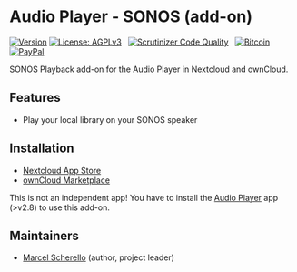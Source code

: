 # Audio Player - SONOS (add-on)

[![Version](https://img.shields.io/github/release/rello/audioplayer_sonos.svg)](https://github.com/rello/audioplayer_sonos/blob/master/CHANGELOG.md)&#160;[![License: AGPLv3](https://img.shields.io/badge/license-AGPLv3-blue.svg)](http://www.gnu.org/licenses/agpl-3.0)&#160;&#160;&#160;[![Scrutinizer Code Quality](https://scrutinizer-ci.com/g/rello/audioplayer_sonos/badges/quality-score.png?b=master)](https://scrutinizer-ci.com/g/rello/audioplayer_sonos/?branch=master)&#160;&#160;&#160;[![Bitcoin](https://img.shields.io/badge/donate-Bitcoin-blue.svg)](https://github.com/rello/audioplayer/wiki/donate)&#160;[![PayPal](https://img.shields.io/badge/donate-PayPal-blue.svg)](https://github.com/rello/audioplayer/wiki/donate)

SONOS Playback add-on for the Audio Player in Nextcloud and ownCloud.

## Features
- Play your local library on your SONOS speaker

## Installation
- [Nextcloud App Store](https://apps.nextcloud.com/apps/audioplayer_sonos)
- [ownCloud Marketplace](https://marketplace.owncloud.com/apps/audioplayer_sonos)

This is not an independent app! 
You have to install the [Audio Player](https://github.com/rello/audioplayer "Audio Player for Nextcloud and ownCloud") app (>v2.8) to use this add-on.

## Maintainers
- [Marcel Scherello](https://github.com/rello) (author, project leader)
